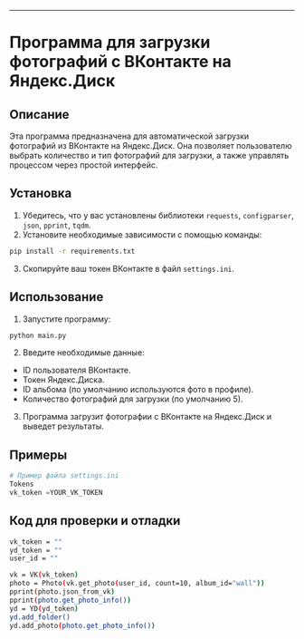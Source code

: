 ---

# Программа для загрузки фотографий с ВКонтакте на Яндекс.Диск

## Описание

Эта программа предназначена для автоматической загрузки фотографий из ВКонтакте на Яндекс.Диск. Она позволяет пользователю выбрать количество и тип фотографий для загрузки, а также управлять процессом через простой интерфейс.

## Установка

1. Убедитесь, что у вас установлены библиотеки `requests`, `configparser`, `json`, `pprint`, `tqdm`.
2. Установите необходимые зависимости с помощью команды:
 ```bash
 pip install -r requirements.txt
 ```
3. Скопируйте ваш токен ВКонтакте в файл `settings.ini`.

## Использование

1. Запустите программу:
 ```bash
 python main.py
 ```
2. Введите необходимые данные:
 - ID пользователя ВКонтакте.
 - Токен Яндекс.Диска.
 - ID альбома (по умолчанию используются фото в профиле).
 - Количество фотографий для загрузки (по умолчанию 5).
3. Программа загрузит фотографии с ВКонтакте на Яндекс.Диск и выведет результаты.

## Примеры

```python
# Пример файла settings.ini
Tokens
vk_token =YOUR_VK_TOKEN
```

## Код для проверки и отладки

 ```bash
 vk_token = ""
 yd_token = ""
 user_id = ""

 vk = VK(vk_token)
 photo = Photo(vk.get_photo(user_id, count=10, album_id="wall"))
 pprint(photo.json_from_vk)
 pprint(photo.get_photo_info())
 yd = YD(yd_token)
 yd.add_folder()
 yd.add_photo(photo.get_photo_info())
 ```



